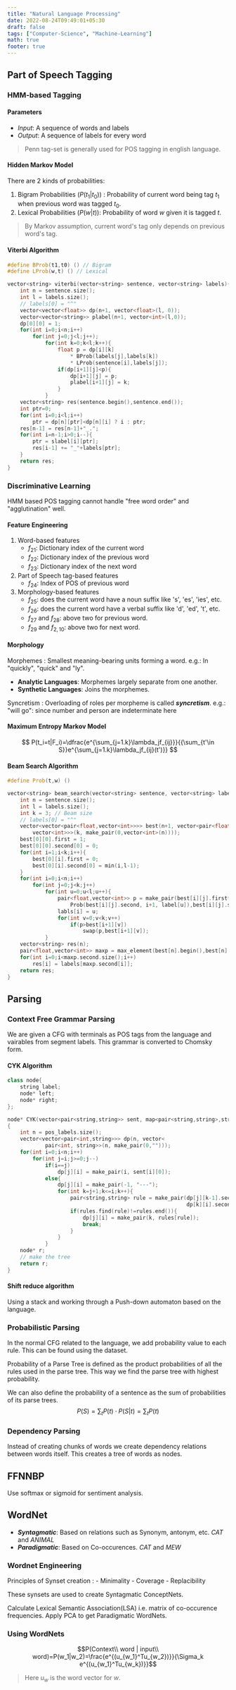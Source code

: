 ```yaml
---
title: "Natural Language Processing"
date: 2022-08-24T09:49:01+05:30
draft: false
tags: ["Computer-Science", "Machine-Learning"]
math: true
footer: true
---
```


## Part of Speech Tagging

### HMM-based Tagging

#### Parameters

- *Input*: A sequence of words and labels
- *Output*: A sequence of labels for every word

> Penn tag-set is generally used for POS tagging in english language.

#### Hidden Markov Model

There are 2 kinds of probabilities:

1. Bigram Probabilities $(P(t_1|t_0))$ : Probability of current word being tag $t_1$ when previous word was tagged $t_0$.
2. Lexical Probabilities $(P(w|t))$: Probability of word $w$ given it is tagged $t$.

> By Markov assumption, current word's tag only depends on previous word's tag.

#### Viterbi Algorithm

```cpp
#define BProb(t1,t0) () // Bigram
#define LProb(w,t) () // Lexical

vector<string> viterbi(vector<string> sentence, vector<string> labels){
    int n = sentence.size();
    int l = labels.size();
    // labels[0] = "^"
    vector<vector<float>> dp(n+1, vector<float>(l, 0));
    vector<vector<string>> plabel(n+1, vector<int>(l,0));
    dp[0][0] = 1;
    for(int i=0;i<n;i++)
        for(int j=0;j<l;j++);
            for(int k=0;k<l;k++){
                float p = dp[i][k]
                    * BProb(labels[j],labels[k])
                    * LProb(sentence[i],labels[j]);
                if(dp[i+1][j]<p){
                    dp[i+1][j] = p;
                    plabel[i+1][j] = k;
                }
            }
    vector<string> res(sentence.begin(),sentence.end());
    int ptr=0;
    for(int i=0;i<l;i++)
        ptr = dp[n][ptr]<dp[n][i] ? i : ptr;
    res[n-1] = res[n-1]+"_.";
    for(int i=n-1;i>0;i--){
        ptr = slabel[i][ptr];
        res[i-1] += "_"+labels[ptr];
    }
    return res;
}
```

### Discriminative Learning

HMM based POS tagging cannot handle "free word order" and "agglutination" well.

#### Feature Engineering

1. Word-based features
   - $f_{21}$: Dictionary index of the current word
   - $f_{22}$: Dictionary index of the previous word
   - $f_{23}$: Dictionary index of the next word
2. Part of Speech tag-based features
   - $f_{24}$: Index of POS of previous word
3. Morphology-based features
   - $f_{25}$: does the current word have a noun suffix like 's', 'es', 'ies', etc.
   - $f_{26}$: does the current word have a verbal suffix like 'd', 'ed', 't', etc.
   - $f_{27}$ and $f_{28}$: above two for previous word.
   - $f_{29}$ and $f_{2,10}$: above two for next word.

#### Morphology

Morphemes
: Smallest meaning-bearing units forming a word.
e.g.: In "quickly", "quick" and "ly".

- **Analytic Languages**: Morphemes largely separate from one another.
- **Synthetic Languages**: Joins the morphemes.

Syncretism
: Overloading of roles per morpheme is called ***syncretism***.
e.g.: "will go": since number and person are indeterminate here

#### Maximum Entropy Markov Model

$$
    P(t_i=t|F_i)=\dfrac{e^{\sum_{j=1.k}\lambda_jf_{ij}}}{{\sum_{t'\in S}}e^{\sum_{j=1.k}\lambda_jf_{ij}(t')}}
$$

#### Beam Search Algorithm


```cpp
#define Prob(t,w) ()

vector<string> beam_search(vector<string> sentence, vector<string> labels){
    int n = sentence.size();
    int l = labels.size();
    int k = 3; // Beam size
    // labels[0] = "^"
    vector<vector<pair<float,vector<int>>>> best(n+1, vector<pair<float,
        vector<int>>>(k, make_pair(0,vector<int>(n))));
    best[0][0].first = 1;
    best[0][0].second[0] = 0;
    for(int i=1;i<k;i++){
        best[0][i].first = 0;
        best[0][i].second[0] = min(i,l-1);
    }
    for(int i=0;i<n;i++)
        for(int j=0;j<k;j++)
            for(int u=0;u<l;u++){
                pair<float,vector<int>> p = make_pair(best[i][j].first*
                    Prob(best[i][j].second, i+1, label[u]),best[i][j].second);
                labls[i] = u;
                for(int v=0;v<k;v++)
                    if(p>best[i+1][v])
                        swap(p,best[i+1][v]);
            }
    vector<string> res(n);
    pair<float,vector<int>> maxp = max_element(best[n].begin(),best[n].end());
    for(int i=0;i<maxp.second.size();i++)
        res[i] = labels[maxp.second[i]];
    return res;
}
```

## Parsing

### Context Free Grammar Parsing

We are given a CFG with terminals as POS tags from the language and vairables from segment labels. This grammar is converted to Chomsky form.

#### CYK Algorithm

```cpp
class node{
    string label;
    node* left;
    node* right;
};

node* CYK(vector<pair<string,string>> sent, map<pair<string,string>,string> rules)
{
    int n = pos_labels.size();
    vector<vector<pair<int,string>>> dp(n, vector<
            pair<int, string>>(n, make_pair(0,"")));
    for(int i=0;i<n;i++)
        for(int j=i;j>=0;j--)
            if(i==j)
                dp[j][i] = make_pair(i, sent[i][0]);
            else{
                dp[j][i] = make_pair(-1, "---");
                for(int k=j+1;k<=i;k++){
                    pair<string,string> rule = make_pair(dp[j][k-1].second,
                                                         dp[k][i].second);
                    if(rules.find(rule)!=rules.end()){
                        dp[j][i] = make_pair(k, rules[rule]);
                        break;
                    }
                }
            }
    node* r;
    // make the tree
    return r;
}
```

#### Shift reduce algorithm

Using a stack and working through a Push-down automaton based on the language.

### Probabilistic Parsing

In the normal CFG related to the language, we add probability value to each rule. This can be found using the dataset.

Probability of a Parse Tree is defined as the product probabilities of all the rules used in the parse tree. This way we find the parse tree with highest probability.

We can also define the probability of a sentence as the sum of probabilities of its parse trees.
$$
    P(S) = \sum_{t} P(t)\cdot P(S|t) = \sum_{t} P(t)
$$

### Dependency Parsing

Instead of creating chunks of words we create dependency relations between words itself. This creates a tree of words as nodes.

## FFNNBP

Use softmax or sigmoid for sentiment analysis.

## WordNet

- ***Syntagmatic***: Based on relations such as Synonym, antonym, etc. *CAT* and *ANIMAL*
- ***Paradigmatic***: Based on Co-occurences. *CAT* and *MEW*

### Wordnet Engineering

Principles of Synset creation
:   - Minimality
    - Coverage
    - Replacibility

These synsets are used to create Syntagmatic ConceptNets.

Calculate Lexical Semantic Association(LSA) i.e. matrix of co-occurence frequencies. Apply PCA to get Paradigmatic WordNets.

### Using WordNets

$$P(Context\\ word | input\\ word)=P(w_1|w_2)=\frac{e^{(u_{w_1}^Tu_{w_2})}}{\Sigma_k e^{(u_{w_1}^Tu_{w_k})}}$$

> Here $u_w$ is the word vector for $w$.